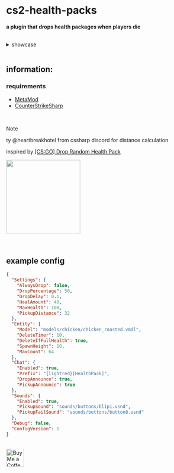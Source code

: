 # cs2-health-packs
**a plugin that drops health packages when players die**

<br>

<details>
	<summary>showcase</summary>
	<img src="https://github.com/user-attachments/assets/6b6c97c4-fb99-424e-82d0-065a655a3e6a" width="400"> <br>
	<img src="https://github.com/user-attachments/assets/636f96c3-14c4-40d9-b030-5f1ba86272bb" width="350"> <br>
	<img src="https://github.com/user-attachments/assets/c78d1ccb-df27-4a93-9db3-0f09f3879667" width="350"> <br>
  	I could show more but I'm lazy 🐱
</details>

<br>

## information:

### requirements
- [MetaMod](https://cs2.poggu.me/metamod/installation)
- [CounterStrikeSharp](https://github.com/roflmuffin/CounterStrikeSharp)

<br>

> [!NOTE]
> ty @heartbreakhotel from cssharp discord for distance calculation
> 
> inspired by [[CS:GO] Drop Random Health Pack](https://forums.alliedmods.net/showthread.php?t=193359)

<img src="https://github.com/user-attachments/assets/53e486cc-8da4-45ab-bc6e-eb38145aba36" height="200px"> <br>

<br>

## example config
```json
{
  "Settings": {
    "AlwaysDrop": false,
    "DropPercentage": 50,
    "DropDelay": 0.1,
    "HealAmount": 40,
    "MaxHealth": 100,
    "PickupDistance": 32
  },
  "Entity": {
    "Model": "models/chicken/chicken_roasted.vmdl",
    "DeleteTimer": 10,
    "DeleteIfFullHealth": true,
    "SpawnHeight": 10,
    "MaxCount": 64
  },
  "Chat": {
    "Enabled": true,
    "Prefix": "{lightred}[HealthPack]",
    "DropAnnounce": true,
    "PickupAnnounce": true
  },
  "Sounds": {
    "Enabled": true,
    "PickupSound": "sounds/buttons/blip1.vsnd",
    "PickupFailSound": "sounds/buttons/button8.vsnd"
  },
  "Debug": false,
  "ConfigVersion": 1
}
```

<br> <a href='https://ko-fi.com/exkludera' target='blank'><img src='https://cdn.ko-fi.com/cdn/kofi5.png' height='48px' alt='Buy Me a Coffee at ko-fi.com'></a>
